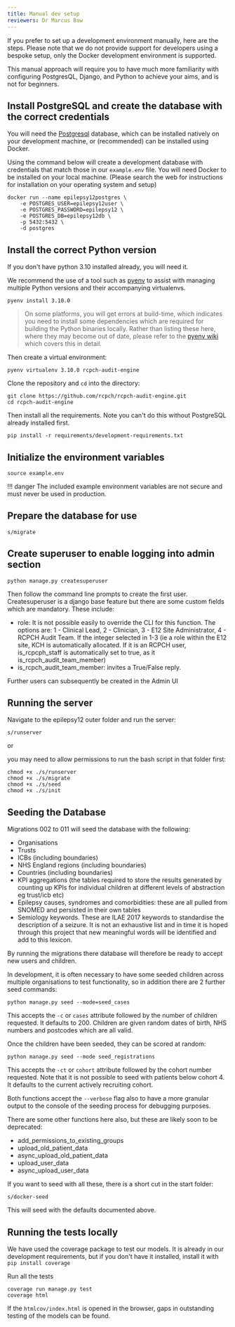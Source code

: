 ```yaml
---
title: Manual dev setup
reviewers: Dr Marcus Baw
---
```


If you prefer to set up a development environment manually, here are the steps. Please note that we do not provide support for developers using a bespoke setup, only the Docker development environment is supported.

This manual approach will require you to have much more familiarity with configuring PostgresQL, Django, and Python to achieve your aims, and is not for beginners.

## Install PostgreSQL and create the database with the correct credentials

You will need the [Postgresql](https://www.postgresql.org/) database, which can be installed natively on your development machine, or (recommended) can be installed using Docker.

Using the command below will create a development database with credentials that match those in our `example.env` file.
You will need Docker to be installed on your local machine. (Please search the web for instructions for installation on your operating system and setup)

```console
docker run --name epilepsy12postgres \
    -e POSTGRES_USER=epilepsy12user \
    -e POSTGRES_PASSWORD=epilepsy12 \
    -e POSTGRES_DB=epilepsy12db \
    -p 5432:5432 \
    -d postgres
```

## Install the correct Python version

If you don't have python 3.10 installed already, you will need it.

We recommend the use of a tool such as [pyenv](https://github.com/pyenv/pyenv) to assist with managing multiple Python versions and their accompanying virtualenvs.

```console
pyenv install 3.10.0
```

> On some platforms, you will get errors at build-time, which indicates you need to install some dependencies which are required for building the Python binaries locally. Rather than listing these here, where they may become out of date, please refer to the [pyenv wiki](https://github.com/pyenv/pyenv/wiki) which covers this in detail.

Then create a virtual environment:

```console
pyenv virtualenv 3.10.0 rcpch-audit-engine
```

Clone the repository and `cd` into the directory:

```console
git clone https://github.com/rcpch/rcpch-audit-engine.git
cd rcpch-audit-engine
```

Then install all the requirements. Note you can't do this without PostgreSQL already installed first.

```console
pip install -r requirements/development-requirements.txt
```

## Initialize the environment variables

```console
source example.env
```

!!! danger
The included example environment variables are not secure and must never be used in production.

## Prepare the database for use

```console
s/migrate
```

## Create superuser to enable logging into admin section

```console
python manage.py createsuperuser
```

Then follow the command line prompts to create the first user. Createsuperuser is a django base feature but there are some custom fields which are mandatory. These include:

- role: It is not possible easily to override the CLI for this function. The options are: 1 - Clinical Lead, 2 - Clinician, 3 - E12 Site Administrator, 4 - RCPCH Audit Team. If the integer selected in 1-3 (ie a role within the E12 site, KCH is automatically allocated. If it is an RCPCH user, is_rcpcph_staff is automatically set to true, as it is_rcpch_audit_team_member)
- is_rcpch_audit_team_member: invites a True/False reply.

Further users can subsequently be created in the Admin UI

## Running the server

Navigate to the epilepsy12 outer folder and run the server:

```console
s/runserver
```

or

you may need to allow permissions to run the bash script in that folder first:

```console
chmod +x ./s/runserver
chmod +x ./s/migrate
chmod +x ./s/seed
chmod +x ./s/init
```

## Seeding the Database

Migrations 002 to 011 will seed the database with the following:

- Organisations
- Trusts
- ICBs (including boundaries)
- NHS England regions (including boundaries)
- Countries (including boundaries)
- KPI aggregations (the tables required to store the results generated by counting up KPIs for individual children at different levels of abstraction eg trust/icb etc)
- Epilepsy causes, syndromes and comorbidities: these are all pulled from SNOMED and persisted in their own tables
- Semiology keywords. These are ILAE 2017 keywords to standardise the description of a seizure. It is not an exhaustive list and in time it is hoped through this project that new meaningful words will be identified and add to this lexicon.

By running the migrations there database will therefore be ready to accept new users and children.

In development, it is often necessary to have some seeded children across multiple organisations to test functionality, so in addition there are 2 further seed commands:

```console
python manage.py seed --mode=seed_cases
```

This accepts the ```-c``` or ```cases``` attribute followed by the number of children requested. It defaults to 200. Children are given random dates of birth, NHS numbers and postcodes which are all valid.

Once the children have been seeded, they can be scored at random:

```console
python manage.py seed --mode seed_registrations
```

This accepts the ```-ct``` or ```cohort``` attribute followed by the cohort number requested. Note that it is not possible to seed with patients below cohort 4. It defaults to the current actively recruiting cohort.

Both functions accept the ```--verbose``` flag also to have a more granular output to the console of the seeding process for debugging purposes.

There are some other functions here also, but these are likely soon to be deprecated:

- add_permissions_to_existing_groups
- upload_old_patient_data
- async_upload_old_patient_data
- upload_user_data
- async_upload_user_data

If you want to seed with all these, there is a short cut in the start folder:

```console
s/docker-seed
```

This will seed with the defaults documented above.

## Running the tests locally

We have used the coverage package to test our models. It is already in our development requirements, but if you don't have it installed, install it with `pip install coverage`

Run all the tests

```console
coverage run manage.py test
coverage html
```

If the `htmlcov/index.html` is opened in the browser, gaps in outstanding testing of the models can be found.
